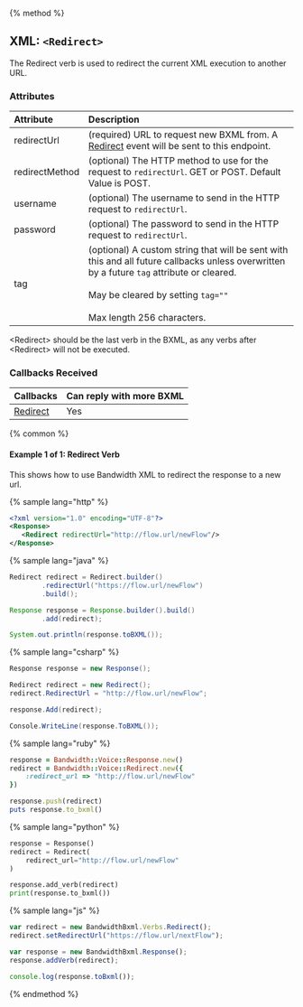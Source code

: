 {% method %}
## XML: `<Redirect>`
The Redirect verb is used to redirect the current XML execution to another URL.

### Attributes

| Attribute      | Description                                                                                                                                                                                                            |
|:---------------|:-----------------------------------------------------------------------------------------------------------------------------------------------------------------------------------------------------------------------|
| redirectUrl    | (required) URL to request new BXML from. A [Redirect](../callbacks/redirect.md) event will be sent to this endpoint.                                                                                                   |
| redirectMethod | (optional) The HTTP method to use for the request to `redirectUrl`. GET or POST. Default Value is POST.                                                                                                                |
| username       | (optional) The username to send in the HTTP request to `redirectUrl`.                                                                                                                                                  |
| password       | (optional) The password to send in the HTTP request to `redirectUrl`.                                                                                                                                                  |
| tag            | (optional) A custom string that will be sent with this and all future callbacks unless overwritten by a future `tag` attribute or cleared.<br><br>May be cleared by setting `tag=""`<br><br>Max length 256 characters. |

<aside class="alert general small">
<p>
&lt;Redirect&gt should be the last verb in the BXML, as any verbs after &lt;Redirect&gt; will not be executed.
<p>
</aside>

### Callbacks Received

| Callbacks                            | Can reply with more BXML |
|:-------------------------------------|:-------------------------|
| [Redirect](../callbacks/redirect.md) | Yes                      |


{% common %}
#### Example 1 of 1: Redirect Verb
This shows how to use Bandwidth XML to redirect the response to a new url.

{% sample lang="http" %}


```XML
<?xml version="1.0" encoding="UTF-8"?>
<Response>
   <Redirect redirectUrl="http://flow.url/newFlow"/>
</Response>
```

{% sample lang="java" %}

```java
Redirect redirect = Redirect.builder()
        .redirectUrl("https://flow.url/newFlow")
        .build();

Response response = Response.builder().build()
        .add(redirect);

System.out.println(response.toBXML());
```

{% sample lang="csharp" %}

```csharp
Response response = new Response();

Redirect redirect = new Redirect();
redirect.RedirectUrl = "http://flow.url/newFlow";

response.Add(redirect);

Console.WriteLine(response.ToBXML());
```


{% sample lang="ruby" %}

```ruby
response = Bandwidth::Voice::Response.new()
redirect = Bandwidth::Voice::Redirect.new({
    :redirect_url => "http://flow.url/newFlow"
})

response.push(redirect)
puts response.to_bxml()
```

{% sample lang="python" %}

```python
response = Response()
redirect = Redirect(
    redirect_url="http://flow.url/newFlow"
)

response.add_verb(redirect)
print(response.to_bxml())
```

{% sample lang="js" %}

```js
var redirect = new BandwidthBxml.Verbs.Redirect();
redirect.setRedirectUrl("https://flow.url/nextFlow");

var response = new BandwidthBxml.Response();
response.addVerb(redirect);

console.log(response.toBxml());
```

{% endmethod %}
